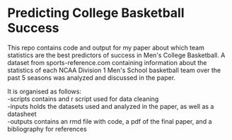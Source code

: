 # Predicting College Basketball Success

This repo contains code and output for my paper about which team statistics are the best predictors of success in Men's College Basketball. A dataset from sports-reference.com containing information about the statistics of each NCAA Division 1 Men's School basketball team over the past 5 seasons was analyzed and discussed in the paper.

It is organised as follows:\
-scripts contains and r script used for data cleaning \
-inputs holds the datasets used and analyzed in the paper, as well as a datasheet \
-outputs contains an rmd file with code, a pdf of the final paper, and a bibliography for references
